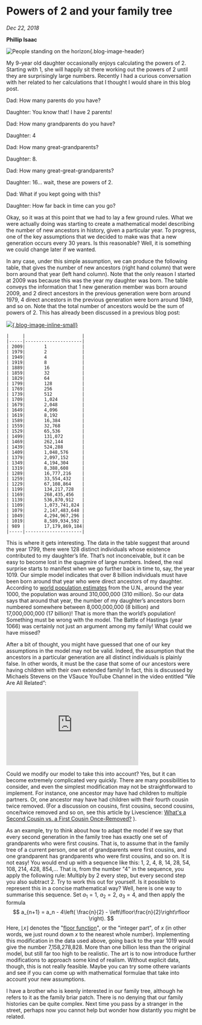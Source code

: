 # Powers of 2 and your family tree

*Dec 22, 2018*

**Phillip Isaac**

![People standing on the horizon](https://es-app.com/assets/tree87.jpg){.blog-image-header}

My 9-year old daughter occasionally enjoys calculating the powers of 2. Starting with 1, she will happily sit there working out the powers of 2 until they are surprisingly large numbers. Recently I had a curious conversation with her related to her calculations that I thought I would share in this blog post.

Dad: How many parents do you have?

Daughter: You know that! I have 2 parents!

Dad: How many grandparents do you have?

Daughter: 4

Dad: How many great-grandparents?

Daughter: 8.

Dad: How many great-great-grandparents?

Daughter: 16… wait, these are powers of 2.

Dad: What if you kept going with this? 

Daughter: How far back in time can you go?

Okay, so it was at this point that we had to lay a few ground rules. What we were actually doing was starting to create a mathematical model describing the number of new ancestors in history, given a particular year. To progress, one of the key assumptions that we decided to make was that a new generation occurs every 30 years. Is this reasonable? Well, it is something we could change later if we wanted.

In any case, under this simple assumption, we can produce the following table, that gives the number of new ancestors (right hand column) that were born around that year (left hand column). Note that the only reason I started at 2009 was because this was the year my daughter was born. The table conveys the information that 1 new generation member was born around 2009, and 2 direct ancestors in the previous generation were born around 1979, 4 direct ancestors in the previous generation were born around 1949, and so on. Note that the total number of ancestors would be the sum of powers of 2. This has already been discussed in a previous blog post:

[![](https://es-app.com/assets/vmK21a.png){.blog-image-inline-small}](https://www.1onepsilon.com/single-post/2017/02/17/Adding-the-Powers-of-2)


    |     |                     |
    |-----|---------------------|
    | 2009|       1             | 
    | 1979|       2             | 
    | 1949|       4             |
    | 1919|       8             | 
    | 1889|       16            |
    | 1859|       32            |
    | 1829|       64            |
    | 1799|       128           |
    | 1769|       256           |
    | 1739|       512           |
    | 1709|       1,024         |
    | 1679|       2,048         |
    | 1649|       4,096         |
    | 1619|       8,192         |
    | 1589|       16,384        |
    | 1559|       32,768        |
    | 1529|       65,536        |
    | 1499|       131,072       |
    | 1469|       262,144       |
    | 1439|       524,288       |
    | 1409|       1,048,576     |
    | 1379|       2,097,152     |
    | 1349|       4,194,304     |
    | 1319|       8,388,608     |
    | 1289|       16,777,216    |
    | 1259|       33,554,432    |
    | 1229|       67,108,864    |
    | 1199|       134,217,728   |
    | 1169|       268,435,456   |
    | 1139|       536,870,912   |
    | 1109|       1,073,741,824 |
    | 1079|       2,147,483,648 |
    | 1049|       4,294,967,296 |
    | 1019|       8,589,934,592 |
    | 989 |       17,179,869,184|
    |-----|---------------------|

This is where it gets interesting. The data in the table suggest that around the year 1799, there were 128 distinct individuals whose existence contributed to my daughter’s life. That’s not inconceivable, but it can be easy to become lost in the quagmire of large numbers. Indeed, the real surprise starts to manifest when we go further back in time to, say, the year 1019. Our simple model indicates that over 8 billion individuals must have been born around that year who were direct ancestors of my daughter. According to [world population estimates](https://en.wikipedia.org/wiki/World_population_estimates) from the U.N., around the year 1000, the population was around 310,000,000 (310 million). So our data says that around that year, the number of my daughter’s ancestors born numbered somewhere between 8,000,000,000 (8 billion) and 17,000,000,000 (17 billion)! That is more than the world’s population! Something must be wrong with the model. The Battle of Hastings (year 1066) was certainly not just an argument among my family! What could we have missed?

After a bit of thought, you might have guessed that one of our key assumptions in the model may not be valid. Indeed, the assumption that the ancestors in a particular generation are all distinct individuals is plainly false. In other words, it must be the case that some of our ancestors were having children with their own extended family! In fact, this is discussed by Michaels Stevens on the VSauce YouTube Channel in the video entitled “We Are All Related”:

<iframe width="350" height="196" src="https://www.youtube.com/embed/BhtgINeaJWg" frameborder="0" allow="accelerometer; autoplay; encrypted-media; gyroscope; picture-in-picture" allowfullscreen></iframe>

Could we modify our model to take this into account? Yes, but it can become extremely complicated very quickly. There are many possibilities to consider, and even the simplest modification may not be straightforward to implement. For instance, one ancestor may have had children to multiple partners. Or, one ancestor may have had children with their fourth cousin twice removed. (For a discussion on cousins, first cousins, second cousins, once/twice removed and so on, see this article by Livescience: [What's a Second Cousin vs. a First Cousin Once-Removed?](https://www.livescience.com/32121-whats-a-second-cousin-vs-a-first-cousin-once-removed.html) ).

As an example, try to think about how to adapt the model if we say that every second generation in the family tree has exactly one set of grandparents who were first cousins. That is, to assume that in the family tree of a current person, one set of grandparents were first cousins, and one grandparent has grandparents who were first cousins, and so on. It is not easy! You would end up with a sequence like this: 1, 2, 4, 8, 14, 28, 54, 108, 214, 428, 854,... That is, from the number "4" in the sequence, you apply the following rule: Multiply by 2 every step, but every second step you also subtract 2. Try to work this out for yourself. Is it possible to represent this in a concise mathematical way? Well, here is one way to summarise this sequence. Set $a_1=1$, $a_2=2$, $a_3=4$, and then apply the formula
$$
a_{n+1} = a_n - 4\left( \frac{n}{2} - \left\lfloor\frac{n}{2}\right\rfloor \right).
$$
Here, $\lfloor x \rfloor$ denotes the "[floor function](https://epsilonstream.com/topic/floorFunction)", or the "integer
part", of $x$ (in other words, we just round down $x$ to the nearest whole
number). Implementing this modification in the data used above, going back to the year 1019 would give the number 7,158,278,828. More than one billion less than the original model, but still far too high to be realistic. The art is to now introduce further modifications to approach some kind of realism. Without explicit data, though, this is not really feasible. Maybe you can try some othere variants and see if you can come up with mathematical formulae that take into account your new assumptions.

I have a brother who is keenly interested in our family tree, although he refers to it as the family briar patch. There is no denying that our family histories can be quite complex. Next time you pass by a stranger in the street, perhaps now you cannot help but wonder how distantly you might be related. 
